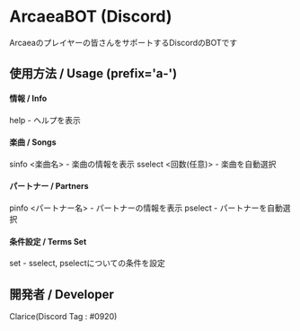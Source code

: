 # ArcaeaBOT (Discord)
 Arcaeaのプレイヤーの皆さんをサポートするDiscordのBOTです

## 使用方法 / Usage (prefix='a-')
#### 情報 / Info
help - ヘルプを表示
#### 楽曲 / Songs
sinfo <楽曲名> - 楽曲の情報を表示
sselect <回数(任意)> - 楽曲を自動選択
#### パートナー / Partners
pinfo <パートナー名> - パートナーの情報を表示
pselect - パートナーを自動選択
#### 条件設定 / Terms Set
set - sselect, pselectについての条件を設定

## 開発者 / Developer
Clarice(Discord Tag : #0920)
